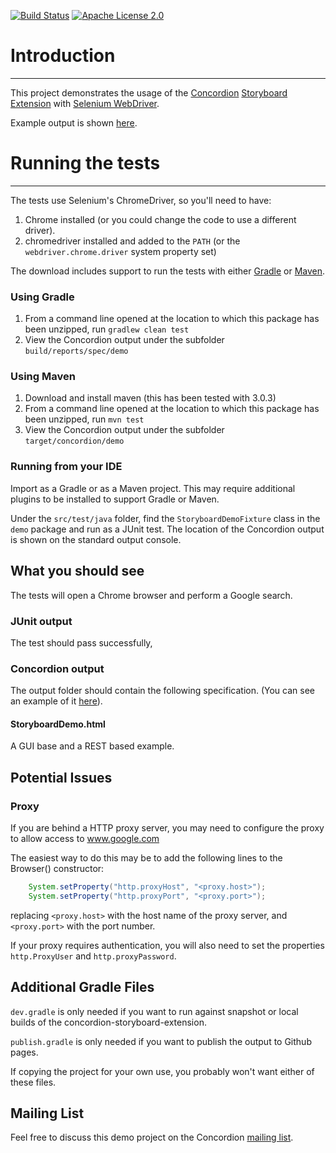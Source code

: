 [![Build Status](https://travis-ci.org/concordion/concordion-storyboard-extension-demo.svg?branch=master)](https://travis-ci.org/concordion/concordion-storyboard-extension-demo)
[![Apache License 2.0](https://img.shields.io/badge/license-Apache%202.0-blue.svg)](http://www.apache.org/licenses/LICENSE-2.0.html)

# Introduction
------------

This project demonstrates the usage of the [Concordion](https://concordion.org) [Storyboard Extension](http://github.com/concordion/concordion-storyboard-extension) with [Selenium WebDriver](http://docs.seleniumhq.org/projects/webdriver/).

Example output is shown [here](http://concordion.github.io/concordion-storyboard-extension-demo/spec/demo/StoryboardDemo.html).

# Running the tests
---------------------------

The tests use Selenium's ChromeDriver, so you'll need to have:

1. Chrome installed (or you could change the code to use a different driver).
1. chromedriver installed and added to the `PATH` (or the `webdriver.chrome.driver` system property set)

The download includes support to run the tests with either <a href="http://www.gradle.org/">Gradle</a> or <a href="http://maven.apache.org/">Maven</a>. 

### Using Gradle
1. From a command line opened at the location to which this package has been unzipped, run `gradlew clean test`
1. View the Concordion output under the subfolder `build/reports/spec/demo`
    
### Using Maven
1. Download and install maven (this has been tested with 3.0.3)
1. From a command line opened at the location to which this package has been unzipped, run `mvn test`
1. View the Concordion output under the subfolder `target/concordion/demo`

### Running from your IDE
Import as a Gradle or as a Maven project. This may require additional plugins to be installed to support Gradle or Maven.

Under the `src/test/java` folder, find the `StoryboardDemoFixture` class in the `demo` package and run as a JUnit test. The location of the Concordion output is shown on the standard output console.

What you should see
-------------------
The tests will open a Chrome browser and perform a Google search.
    
### JUnit output
The test should pass successfully,

### Concordion output
The output folder should contain the following specification. (You can see an example of it [here](http://concordion.github.io/concordion-storyboard-extension-demo/spec/demo/StoryboardDemo.html)).
    
#### StoryboardDemo.html
A GUI base and a REST based example.

Potential Issues
------------------------
### Proxy

If you are behind a HTTP proxy server, you may need to configure the proxy to allow access to www.google.com

The easiest way to do this may be to add the following lines to the Browser() constructor:

```java
    System.setProperty("http.proxyHost", "<proxy.host>");
    System.setProperty("http.proxyPort", "<proxy.port>");
```    

replacing `<proxy.host>` with the host name of the proxy server, and `<proxy.port>` with the port number.

If your proxy requires authentication, you will also need to set the properties `http.ProxyUser` and `http.proxyPassword`.


Additional Gradle Files
-----------------------
`dev.gradle` is only needed if you want to run against snapshot or local builds of the concordion-storyboard-extension.

`publish.gradle` is only needed if you want to publish the output to Github pages.

If copying the project for your own use, you probably won't want either of these files.


Mailing List
-----------------
Feel free to discuss this demo project on the Concordion [mailing list](https://groups.google.com/d/forum/concordion).
